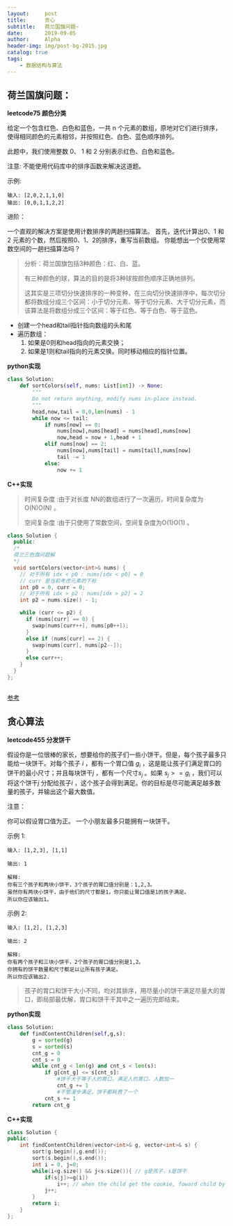 ```yaml
---
layout:     post
title:      贪心
subtitle:   荷兰国旗问题~ 
date:       2019-09-05
author:     Alpha
header-img: img/post-bg-2015.jpg
catalog: true
tags:
    - 数据结构与算法
---
```








## 荷兰国旗问题：

**leetcode75 颜色分类**

给定一个包含红色、白色和蓝色，一共 n 个元素的数组，原地对它们进行排序，使得相同颜色的元素相邻，并按照红色、白色、蓝色顺序排列。

此题中，我们使用整数 0、 1 和 2 分别表示红色、白色和蓝色。

注意:
不能使用代码库中的排序函数来解决这道题。

示例:

```
输入: [2,0,2,1,1,0]
输出: [0,0,1,1,2,2]

```

进阶：

一个直观的解决方案是使用计数排序的两趟扫描算法。
首先，迭代计算出0、1 和 2 元素的个数，然后按照0、1、2的排序，重写当前数组。
你能想出一个仅使用常数空间的一趟扫描算法吗？

>分析：荷兰国旗包括3种颜色：红、白、蓝。
>
>有三种颜色的球，算法的目的是将3种球按颜色顺序正确地排列。
>
>这其实是三项切分快速排序的一种变种，在三向切分快速排序中，每次切分都将数组分成三个区间：小于切分元素、等于切分元素、大于切分元素，而该算法是将数组分成三个区间：等于红色、等于白色、等于蓝色。

- 创建一个head和tail指针指向数组的头和尾
- 遍历数组：
  1. 如果是0则和head指向的元素交换；
  2. 如果是1则和tail指向的元素交换。同时移动相应的指针位置。

**python实现**

```python
class Solution:
    def sortColors(self, nums: List[int]) -> None:
        """
        Do not return anything, modify nums in-place instead.
        """
        head,now,tail = 0,0,len(nums) - 1
        while now <= tail:
            if nums[now] == 0:
                nums[now],nums[head] = nums[head],nums[now]
                now,head = now + 1,head + 1
            elif nums[now] == 2:
                nums[now],nums[tail] = nums[tail],nums[now]
                tail -= 1
            else:
                now += 1
```



**C++实现**

>时间复杂度 :由于对长度 NN的数组进行了一次遍历，时间复杂度为O(N)O(N) 。
>
>空间复杂度 :由于只使用了常数空间，空间复杂度为O(1)O(1) 。

```c++
class Solution {
  public:
  /*
  荷兰三色旗问题解
  */
  void sortColors(vector<int>& nums) {
    // 对于所有 idx < p0 : nums[idx < p0] = 0
    // curr 是当前考虑元素的下标
    int p0 = 0, curr = 0;
    // 对于所有 idx > p2 : nums[idx > p2] = 2
    int p2 = nums.size() - 1;

    while (curr <= p2) {
      if (nums[curr] == 0) {
        swap(nums[curr++], nums[p0++]);
      }
      else if (nums[curr] == 2) {
        swap(nums[curr], nums[p2--]);
      }
      else curr++;
    }
  }
};



```



[参考](https://leetcode-cn.com/problems/sort-colors/solution/yan-se-fen-lei-by-leetcode/)

## 贪心算法

**leetcode455 分发饼干**

假设你是一位很棒的家长，想要给你的孩子们一些小饼干。但是，每个孩子最多只能给一块饼干。对每个孩子 $i$ ，都有一个胃口值 $g_i$ ，这是能让孩子们满足胃口的饼干的最小尺寸；并且每块饼干$j$ ，都有一个尺寸$s_j$ 。如果 $s_j >= g_i$ ，我们可以将这个饼干$j$ 分配给孩子$i$ ，这个孩子会得到满足。你的目标是尽可能满足越多数量的孩子，并输出这个最大数值。

注意：

你可以假设胃口值为正。
一个小朋友最多只能拥有一块饼干。

示例 1:

```
输入: [1,2,3], [1,1]

输出: 1
```

```
解释: 
你有三个孩子和两块小饼干，3个孩子的胃口值分别是：1,2,3。
虽然你有两块小饼干，由于他们的尺寸都是1，你只能让胃口值是1的孩子满足。
所以你应该输出1。
```

示例 2:

```
输入: [1,2], [1,2,3]

输出: 2
```

```
解释: 
你有两个孩子和三块小饼干，2个孩子的胃口值分别是1,2。
你拥有的饼干数量和尺寸都足以让所有孩子满足。
所以你应该输出2.
```

>孩子的胃口和饼干大小不同，均对其排序，用尽量小的饼干满足尽量大的胃口，即局部最优解，胃口和饼干干其中之一遍历完即结束。

**python实现**

```python
class Solution:
    def findContentChildren(self,g,s):
        g = sorted(g)
        s = sorted(s)
        cnt_g = 0
        cnt_s = 0
        while cnt_g < len(g) and cnt_s < len(s):
            if g[cnt_g] <= s[cnt_s]:
                #饼干大于等于人的胃口，满足人的胃口，人数加一
                cnt_g += 1
                #不管漫步满足，饼干都耗费了一个
            cnt_s += 1
        return cnt_g
```

**C++实现**

```C++
class Solution {
public:
    int findContentChildren(vector<int>& g, vector<int>& s) {
        sort(g.begin(),g.end());
        sort(s.begin(),s.end());
        int i = 0, j=0;
        while(i<g.size() && j<s.size()){ // g是孩子，s是饼干
            if(s[j]>=g[i])
                i++; // when the child get the cookie, foward child by 1
            j++;
        }
        return i;
    }
};
```